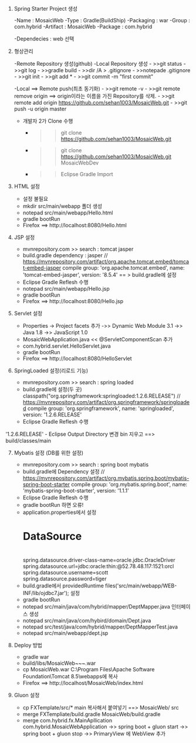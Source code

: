 1. Spring Starter Project 생성

	-Name : MosaicWeb
	-Type : Gradle(BuildShip)
	-Packaging : war
	-Group : com.hybrid
	-Artifact : MosaicWeb
	-Package : com.hybrid
	
	-Dependecies : web 선택
	
2. 형상관리
	
	-Remote Repository 생성(github)
	-Local Repository 생성
		- >>git status
		- >>git log
		- >>gradle build
		- >>dir /A > .gitignore
		- >>notepade .gitignore
		- >>git init
		- >>git add *
		- >>git commit -m "first commit"
		
	-Local ==> Remote push(최초 동기화)
		- >>git remote -v
		- >>git remote remove origin  ==> origin이라는 이름을 가진 Repository를 삭제.
		- >>git remote add origin https://github.com/sehan1003/MosaicWeb.git
		- >>git push -u origin master
	
	- 개발자 2가 Clone 수행
		- >>git clone https://github.com/sehan1003/MosaicWeb.git
		- >>git clone https://github.com/sehan1003/MosaicWeb.git MosaicWebDev
		- >>Eclipse Gradle Import
	
3. HTML 설정
	- 설정 불필요
	- mkdir src/main/webapp 폴더 생성
	- notepad src/main/webapp/Hello.html
	- gradle bootRun
	- Firefox ==> http://localhost:8080/Hello.html

4. JSP 설정
	- mvnrepository.com >> search : tomcat jasper 
	- build.gradle dependency : jasper
		// https://mvnrepository.com/artifact/org.apache.tomcat.embed/tomcat-embed-jasper
		compile group: 'org.apache.tomcat.embed', name: 'tomcat-embed-jasper', version: '8.5.4'    == > build.gradle에 설정
	- Eclipse Gradle Reflesh 수행
	- notepad src/main/webapp/Hello.jsp
	- gradle bootRun
	- Firefox ==> http://localhost:8080/Hello.jsp
	
5. Servlet 설정
	- Properties -> Project facets 추가
		->> Dynamic Web Module 3.1
		->> Java 1.8
		->> JavaScript 1.0
	- MosaicWebApplication.java << @ServletComponentScan 추가
	- com.hybrid.servlet.HelloServlet.java
	- gradle bootRun
	- Firefox ==> http://localhost:8080/HelloServlet
	
6. SpringLoaded 설정(리로드 기능)
	- mvnrepository.com >> search : spring loaded
	- build.gradle에 설정(두 곳)
		classpath("org.springframework:springloaded:1.2.6.RELEASE")
		// https://mvnrepository.com/artifact/org.springframework/springloaded
		compile group: 'org.springframework', name: 'springloaded', version: '1.2.6.RELEASE'
	- Eclipse Gradle Reflesh 수행
		
'1.2.6.RELEASE'
	- Eclipse Output Directory 변경
		bin 지우고 ==> build/classes/main
		

7. Mybatis 설정 (DB를 위한 설정)
	- mvnrepository.com >> search : spring boot mybatis
	- build.gradle에 Dependency 설정
	// https://mvnrepository.com/artifact/org.mybatis.spring.boot/mybatis-spring-boot-starter
	compile group: 'org.mybatis.spring.boot', name: 'mybatis-spring-boot-starter', version: '1.1.1'
	- Eclipse Gradle Reflesh 수행
	- gradle bootRun  하면 오류!
	- application.properties에서 설정
		#
		#	DataSource
		#
		spring.datasource.driver-class-name=oracle.jdbc.OracleDriver
		spring.datasource.url=jdbc:oracle:thin:@52.78.48.117:1521:orcl
		spring.datasource.username=scott
		spring.datasource.password=tiger
	- build.gradle에서 providedRuntime files('src/main/webapp/WEB-INF/lib/ojdbc7.jar'); 설정
	- gradle bootRun
	- notepad src/main/java/com/hybrid/mapper/DeptMapper.java 인터페이스 생성
    - notepad src/main/java/com/hybird/domain/Dept.java
    - notepad src/test/java/com/hybrid/mapper/DeptMapperTest.java
    - notepad src/main/webapp/dept.jsp
    
8. Deploy 방법
	- gradle war
	- build/libs/MosaicWeb~~~.war
	- cp MosaicWeb.war C:\Program Files\Apache Software Foundation\Tomcat 8.5\webapps에 복사
	- Firefox ==> http://localhost/MosaicWeb/index.html
	
9. Gluon 설정
	- cp FXTemplate/src/*  main 복사해서 붙여넣기  ==>   MosaicWeb/ src    
	- merge FXTempliate/build.gradle MosaicWeb/build.gradle
	- merge com.hybrid.fx.MainApllication com.hybrid.MosaicWebApplication
		->> spring boot + gluon start
		->> spring boot + gluon stop
		->> PrimaryView 에 WebView 추가
	